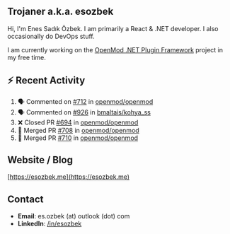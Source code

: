 ##  Trojaner a.k.a. esozbek
Hi, I'm Enes Sadık Özbek. I am primarily a React & .NET developer. I also occasionally do DevOps stuff.

I am currently working on the [OpenMod .NET Plugin Framework](https://github.com/openmod/openmod) project in my free time. 

## :zap: Recent Activity

<!--START_SECTION:activity-->
1. 🗣 Commented on [#712](https://github.com/openmod/openmod/issues/712) in [openmod/openmod](https://github.com/openmod/openmod)
2. 🗣 Commented on [#926](https://github.com/bmaltais/kohya_ss/issues/926) in [bmaltais/kohya_ss](https://github.com/bmaltais/kohya_ss)
3. ❌ Closed PR [#694](https://github.com/openmod/openmod/pull/694) in [openmod/openmod](https://github.com/openmod/openmod)
4. 🎉 Merged PR [#708](https://github.com/openmod/openmod/pull/708) in [openmod/openmod](https://github.com/openmod/openmod)
5. 🎉 Merged PR [#710](https://github.com/openmod/openmod/pull/710) in [openmod/openmod](https://github.com/openmod/openmod)
<!--END_SECTION:activity-->

## Website / Blog
[https://esozbek.me](https://esozbek.me)

## Contact
- **Email**: es.ozbek (at) outlook (dot) com
- **LinkedIn**: [/in/esozbek](https://linkedin.com/in/esozbek)
